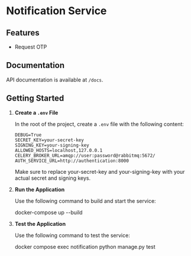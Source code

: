 # Notification Service

## Features
- Request OTP


## Documentation

API documentation is available at `/docs`.

## Getting Started

1. **Create a `.env` File**

   In the root of the project, create a `.env` file with the following content:

   ```env
   DEBUG=True
   SECRET_KEY=your-secret-key
   SIGNING_KEY=your-signing-key
   ALLOWED_HOSTS=localhost,127.0.0.1
   CELERY_BROKER_URL=amqp://user:password@rabbitmq:5672/
   AUTH_SERVICE_URL=http://authentication:8000
   ```
   
   Make sure to replace your-secret-key and your-signing-key with your actual secret and signing keys.


2. **Run the Application**

    Use the following command to build and start the service:

    docker-compose up --build


3. **Test the Application**

    Use the following command to test the service:

    docker compose exec notification python manage.py test